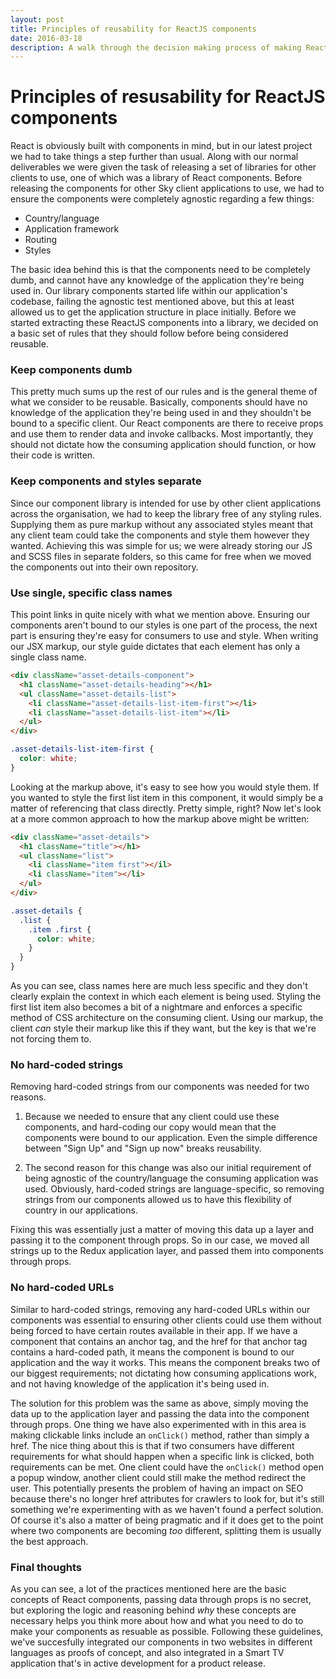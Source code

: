 ```yaml
---
layout: post
title: Principles of reusability for ReactJS components
date: 2016-03-18
description: A walk through the decision making process of making React components as reusable as possible.
---
```


# Principles of resusability for ReactJS components

React is obviously built with components in mind, but in our latest project we had to take things a step further than usual. Along with our normal deliverables we were given the task of releasing a set of libraries for other clients to use, one of which was a library of React components. Before releasing the components for other Sky client applications to use, we had to ensure the components were completely agnostic regarding a few things:

- Country/language
- Application framework
- Routing
- Styles

The basic idea behind this is that the components need to be completely dumb, and cannot have any knowledge of the application they're being used in. Our library components started life within our application's codebase, failing the agnostic test mentioned above, but this at least allowed us to get the application structure in place initially. Before we started extracting these ReactJS components into a library, we decided on a basic set of rules that they should follow before being considered reusable.

### Keep components dumb
This pretty much sums up the rest of our rules and is the general theme of what we consider to be reusable. Basically, components should have no knowledge of the application they're being used in and they shouldn't be bound to a specific client. Our React components are there to receive props and use them to render data and invoke callbacks. Most importantly, they should not dictate how the consuming application should function, or how their code is written.

### Keep components and styles separate
Since our component library is intended for use by other client applications across the organisation, we had to keep the library free of any styling rules. Supplying them as pure markup without any associated styles meant that any client team could take the components and style them however they wanted. Achieving this was simple for us; we were already storing our JS and SCSS files in separate folders, so this came for free when we moved the components out into their own repository.

### Use single, specific class names
This point links in quite nicely with what we mention above. Ensuring our components aren't bound to our styles is one part of the process, the next part is ensuring they're easy for consumers to use and style. When writing our JSX markup, our style guide dictates that each element has only a single class name.

~~~html
<div className="asset-details-component">
  <h1 className="asset-details-heading"></h1>
  <ul className="asset-details-list">
    <li className="asset-details-list-item-first"></li>
    <li className="asset-details-list-item"></li>
  </ul>
</div>
~~~

~~~css
.asset-details-list-item-first {
  color: white;
}
~~~

Looking at the markup above, it's easy to see how you would style them. If you wanted to style the first list item in this component, it would simply be a matter of referencing that class directly. Pretty simple, right? Now let's look at a more common approach to how the markup above might be written:

~~~html
<div className="asset-details">
  <h1 className="title"></h1>
  <ul className="list">
    <li className="item first"></il>
    <li className="item"></li>
  </ul>
</div>
~~~

~~~css
.asset-details {
  .list {
    .item .first {
      color: white;
    }
  }
}
~~~

As you can see, class names here are much less specific and they don't clearly explain the context in which each element is being used. Styling the first list item also becomes a bit of a nightmare and enforces a specific method of CSS architecture on the consuming client. Using our markup, the client _can_ style their markup like this if they want, but the key is that we're not forcing them to.

### No hard-coded strings
Removing hard-coded strings from our components was needed for two reasons.

1. Because we needed to ensure that any client could use these components, and hard-coding our copy would mean that the components were bound to our application. Even the simple difference between "Sign Up" and "Sign up now" breaks reusability.

2. The second reason for this change was also our initial requirement of being agnostic of the country/language the consuming application was used. Obviously, hard-coded strings are language-specific, so removing strings from our components allowed us to have this flexibility of country in our applications.

Fixing this was essentially just a matter of moving this data up a layer and passing it to the component through props. So in our case, we moved all strings up to the Redux application layer, and passed them into components through props.

### No hard-coded URLs
Similar to hard-coded strings, removing any hard-coded URLs within our components was essential to ensuring other clients could use them without being forced to have certain routes available in their app. If we have a component that contains an anchor tag, and the href for that anchor tag contains a hard-coded path, it means the component is bound to our application and the way it works. This means the component breaks two of our biggest requirements; not dictating how consuming applications work, and not having knowledge of the application it's being used in.

The solution for this problem was the same as above, simply moving the data up to the application layer and passing the data into the component through props. One thing we have also experimented with in this area is making clickable links include an `onClick()` method, rather than simply a href. The nice thing about this is that if two consumers have different requirements for what should happen when a specific link is clicked, both requirements can be met. One client could have the `onClick()` method open a popup window, another client could still make the method redirect the user. This potentially presents the problem of having an impact on SEO because there's no longer href attributes for crawlers to look for, but it's still something we're experimenting with as we haven't found a perfect solution. Of course it's also a matter of being pragmatic and if it does get to the point where two components are becoming _too_ different, splitting them is usually the best approach.

### Final thoughts
As you can see, a lot of the practices mentioned here are the basic concepts of React components, passing data through props is no secret, but exploring the logic and reasoning behind _why_ these concepts are necessary helps you think more about how and what you need to do to make your components as resuable as possible. Following these guidelines, we've succesfully integrated our components in two websites in different languages as proofs of concept, and also integrated in a Smart TV application that's in active development for a product release.
